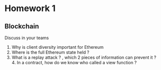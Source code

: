 # Homework 1
## Blockchain
Discuss in your teams
1.  Why is client diversity important for Ethereum
2. Where is the full Ethereum state held ?
3. What is a replay attack ? , which 2 pieces of information can prevent it ?  In a contract, how do we know who called a view function ?
